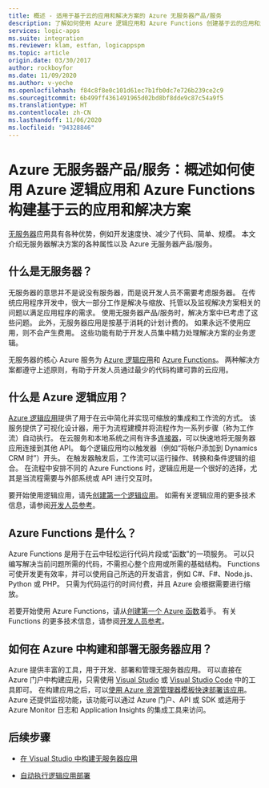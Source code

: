 ```yaml
---
title: 概述 - 适用于基于云的应用和解决方案的 Azure 无服务器产品/服务
description: 了解如何使用 Azure 逻辑应用和 Azure Functions 创建基于云的应用和解决方案，而无需担心基础结构
services: logic-apps
ms.suite: integration
ms.reviewer: klam, estfan, logicappspm
ms.topic: article
origin.date: 03/30/2017
author: rockboyfor
ms.date: 11/09/2020
ms.author: v-yeche
ms.openlocfilehash: f84c8f8e0c101d61ec7b1fb0dc7e726b239ce2c9
ms.sourcegitcommit: 6b499ff4361491965d02bd8bf8dde9c87c54a9f5
ms.translationtype: HT
ms.contentlocale: zh-CN
ms.lasthandoff: 11/06/2020
ms.locfileid: "94328846"
---
```

# <a name="azure-serverless-overview-for-building-cloud-based-apps-and-solutions-with-azure-logic-apps-and-azure-functions"></a>Azure 无服务器产品/服务：概述如何使用 Azure 逻辑应用和 Azure Functions 构建基于云的应用和解决方案

[无服务器](https://azure.microsoft.com/solutions/serverless/)应用具有各种优势，例如开发速度快、减少了代码、简单、规模。 本文介绍无服务器解决方案的各种属性以及 Azure 无服务器产品/服务。

## <a name="what-is-serverless"></a>什么是无服务器？

无服务器的意思并不是说没有服务器，而是说开发人员不需要考虑服务器。 在传统应用程序开发中，很大一部分工作是解决与缩放、托管以及监视解决方案相关的问题以满足应用程序的需求。 使用无服务器产品/服务时，解决方案中已考虑了这些问题。 此外，无服务器应用是按基于消耗的计划计费的。 如果永远不使用应用，则不会产生费用。 这些功能有助于开发人员集中精力处理解决方案的业务逻辑。

无服务器的核心 Azure 服务为 [Azure 逻辑应用](https://www.azure.cn/home/features/logic-apps/)和 [Azure Functions](https://www.azure.cn/home/features/azure-functions/)。 两种解决方案都遵守上述原则，有助于开发人员通过最少的代码构建可靠的云应用。

## <a name="what-is-azure-logic-apps"></a>什么是 Azure 逻辑应用？

[Azure 逻辑应用](logic-apps-overview.md)提供了用于在云中简化并实现可缩放的集成和工作流的方式。 该服务提供了可视化设计器，用于为流程建模并将流程作为一系列步骤（称为工作流）自动执行。 在云服务和本地系统之间有许多[连接器](../connectors/apis-list.md)，可以快速地将无服务器应用连接到其他 API。 每个逻辑应用均以触发器（例如“将帐户添加到 Dynamics CRM 时”）开头。 在触发器触发后，工作流可以运行操作、转换和条件逻辑的组合。 在流程中安排不同的 Azure Functions 时，逻辑应用是一个很好的选择，尤其是当流程需要与外部系统或 API 进行交互时。

要开始使用逻辑应用，请先[创建第一个逻辑应用](quickstart-create-first-logic-app-workflow.md)。 如需有关逻辑应用的更多技术信息，请参阅[开发人员参考](logic-apps-workflow-definition-language.md)。

## <a name="what-is-azure-functions"></a>Azure Functions 是什么？

Azure Functions 是用于在云中轻松运行代码片段或“函数”的一项服务。 可以只编写解决当前问题所需的代码，不需担心整个应用或所需的基础结构。 Functions 可使开发更有效率，并可以使用自己所选的开发语言，例如 C#、F#、Node.js、Python 或 PHP。 只需为代码运行的时间付费，并且 Azure 会根据需要进行缩放。

若要开始使用 Azure Functions，请从[创建第一个 Azure 函数](../azure-functions/functions-create-first-azure-function.md)着手。 有关 Functions 的更多技术信息，请参阅[开发人员参考](../azure-functions/functions-reference.md)。

## <a name="how-can-i-build-and-deploy-serverless-apps-in-azure"></a>如何在 Azure 中构建和部署无服务器应用？

Azure 提供丰富的工具，用于开发、部署和管理无服务器应用。 可以直接在 Azure 门户中构建应用，只需使用 [Visual Studio](logic-apps-serverless-get-started-vs.md) 或 [Visual Studio Code](quickstart-create-logic-apps-visual-studio-code.md) 中的工具即可。 在构建应用之后，可以[使用 Azure 资源管理器模板快速部署该应用](logic-apps-deploy-azure-resource-manager-templates.md)。 Azure 还提供监视功能，该功能可以通过 Azure 门户、API 或 SDK 或适用于 Azure Monitor 日志和 Application Insights 的集成工具来访问。

## <a name="next-steps"></a>后续步骤

* [在 Visual Studio 中构建无服务器应用](logic-apps-serverless-get-started-vs.md)
    
<!--Not Available on * [Create a customer insights dashboard with serverless](logic-apps-scenario-social-serverless.md)-->
    
* [自动执行逻辑应用部署](logic-apps-azure-resource-manager-templates-overview.md)
